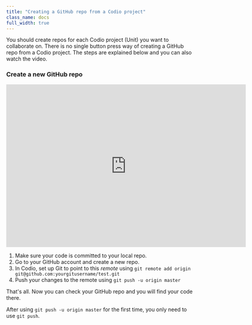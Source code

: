 ```yaml
---
title: "Creating a GitHub repo from a Codio project"
class_name: docs
full_width: true
---
```


You should create repos for each Codio project (Unit) you want to collaborate on. There is no single button press way of creating a GitHub repo from a Codio project. The steps are explained below and you can also watch the video.


### Create a new GitHub repo

<div class="video">
<div class="video-wrapper">
<iframe src="https://player.vimeo.com/video/172919256" width="640" height="435" frameborder="0" webkitallowfullscreen mozallowfullscreen allowfullscreen></iframe>
</div>
</div>


1. Make sure your code is committed to your local repo.
1. Go to your GitHub account and create a new repo. 
1. In Codio, set up Git to point to this *remote* using `git remote add origin git@github.com:yourgitusername/test.git`
1. Push your changes to the remote using `git push -u origin master`

That's all. Now you can check your GitHub repo and you will find your code there. 

After using `git push -u origin master` for the first time, you only need to use `git push`.